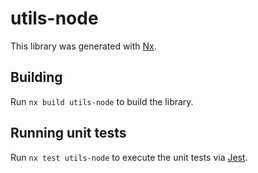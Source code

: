 # utils-node

This library was generated with [Nx](https://nx.dev).

## Building

Run `nx build utils-node` to build the library.

## Running unit tests

Run `nx test utils-node` to execute the unit tests via [Jest](https://jestjs.io).
